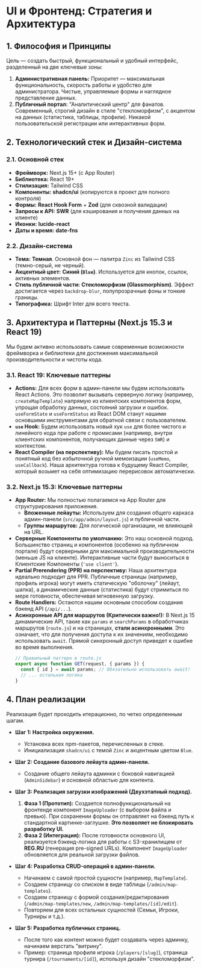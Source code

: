 # UI и Фронтенд: Стратегия и Архитектура

## 1. Философия и Принципы

Цель — создать быстрый, функциональный и удобный интерфейс, разделенный на две ключевые зоны:

1.  **Административная панель:** Приоритет — максимальная функциональность, скорость работы и удобство для администратора. Чистые, управляемые формы и наглядное представление данных.
2.  **Публичный портал:** "Аналитический центр" для фанатов. Современный, строгий дизайн в стиле "стекломорфизм", с акцентом на данных (статистика, таблицы, профили). Никакой пользовательской регистрации или интерактивных форм.

## 2. Технологический стек и Дизайн-система

### 2.1. Основной стек

*   **Фреймворк:** Next.js 15+ (с App Router)
*   **Библиотека:** React 19+
*   **Стилизация:** Tailwind CSS
*   **Компоненты:** **shadcn/ui** (копируются в проект для полного контроля)
*   **Формы:** **React Hook Form** + **Zod** (для сквозной валидации)
*   **Запросы к API:** **SWR** (для кэширования и получения данных на клиенте)
*   **Иконки:** **lucide-react**
*   **Даты и время:** **date-fns**

### 2.2. Дизайн-система

*   **Тема:** **Темная**. Основной фон — палитра `Zinc` из Tailwind CSS (темно-серый, не черный).
*   **Акцентный цвет:** **Синий (`Blue`)**. Используется для кнопок, ссылок, активных элементов.
*   **Стиль публичной части:** **Стекломорфизм (Glassmorphism)**. Эффект достигается через `backdrop-blur`, полупрозрачные фоны и тонкие границы.
*   **Типографика:** Шрифт Inter для всего текста.

## 3. Архитектура и Паттерны (Next.js 15.3 и React 19)

Мы будем активно использовать самые современные возможности фреймворка и библиотеки для достижения максимальной производительности и чистоты кода.

### 3.1. React 19: Ключевые паттерны

*   **Actions:** Для всех форм в админ-панели мы будем использовать React Actions. Это позволит вызывать серверную логику (например, `createMapTemplate`) напрямую из клиентских компонентов форм, упрощая обработку данных, состояний загрузки и ошибок. `useFormState` и `useFormStatus` из React DOM станут нашими основшими инструментами для обратной связи с пользователем.
*   **`use` Hook:** Будем использовать новый хук `use` для более чистого и линейного кода при работе с промисами (например, внутри клиентских компонентов, получающих данные через `SWR`) и контекстом.
*   **React Compiler (на перспективу):** Мы будем писать простой и понятный код без избыточной ручной мемоизации (`useMemo`, `useCallback`). Наша архитектура готова к будущему React Compiler, который возьмет на себя оптимизацию перерисовок автоматически.

### 3.2. Next.js 15.3: Ключевые паттерны

*   **App Router:** Мы полностью полагаемся на App Router для структурирования приложения.
    *   **Вложенные лейауты:** Используем для создания общего каркаса админ-панели (`src/app/admin/layout.js`) и публичной части.
    *   **Группы маршрутов:** Для логической организации, не влияющей на URL.
*   **Серверные Компоненты по умолчанию:** Это наш основной подход. Большинство страниц и компонентов (особенно на публичном портале) будут серверными для максимальной производительности (меньше JS на клиенте). Интерактивные части будут выноситься в Клиентские Компоненты (`'use client'`).
*   **Partial Prerendering (PPR) на перспективу:** Наша архитектура идеально подходит для PPR. Публичные страницы (например, профиль игрока) могут иметь статическую "оболочку" (лейаут, шапка), а динамические данные (статистика) будут стримиться по мере готовности, обеспечивая мгновенную загрузку.
*   **Route Handlers:** Остаются нашим основным способом создания бэкенд API (`/api/...`).
*   **Асинхронные API для маршрутов (Критически важно!):** В Next.js 15 динамические API, такие как `params` и `searchParams` в обработчиках маршрутов (`route.js`) и на страницах, **стали асинхронными**. Это означает, что для получения доступа к их значениям, необходимо использовать `await`. Прямой синхронный доступ приведет к ошибке во время выполнения.
    ```javascript
    // Правильный паттерн в route.js
    export async function GET(request, { params }) {
      const { id } = await params; // Обязательно использовать await!
      // ... остальная логика
    }
    ```

## 4. План реализации

Реализация будет проходить итерационно, по четко определенным шагам.

*   **Шаг 1: Настройка окружения.**
    *   Установка всех npm-пакетов, перечисленных в стеке.
    *   Инициализация `shadcn/ui` с темой `Zinc` и акцентным цветом `Blue`.

*   **Шаг 2: Создание базового лейаута админ-панели.**
    *   Создание общего лейаута админки с боковой навигацией (`AdminSidebar`) и основной областью для контента.

*   **Шаг 3: Реализация загрузки изображений (Двухэтапный подход).**
    1.  **Фаза 1 (Прототип):** Создается полнофункциональный на фронтенде компонент `ImageUploader` (с выбором файла и превью). При сохранении формы он отправляет на бэкенд путь к стандартной картинке-заглушке. **Это позволяет не блокировать разработку UI.**
    2.  **Фаза 2 (Интеграция):** После готовности основного UI, реализуется бэкенд-логика для работы с S3-хранилищем от **REG.RU** (генерация pre-signed URLs). Компонент `ImageUploader` обновляется для реальной загрузки файлов.

*   **Шаг 4: Разработка CRUD-операций в админ-панели.**
    *   Начинаем с самой простой сущности (например, `MapTemplate`).
    *   Создаем страницу со списком в виде таблицы (`/admin/map-templates`).
    *   Создаем страницу с формой создания/редактирования (`/admin/map-templates/new`, `/admin/map-templates/[id]/edit`).
    *   Повторяем для всех остальных сущностей (Семьи, Игроки, Турниры и т.д.).

*   **Шаг 5: Разработка публичных страниц.**
    *   После того как контент можно будет создавать через админку, начинаем верстать "витрину".
    *   Пример: страница профиля игрока (`/players/[slug]`), страница турнира (`/tournaments/[id]`), используя дизайн "стекломорфизм".

